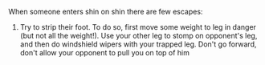 When someone enters shin on shin there are few escapes:
1. Try to strip their foot. To do so, first move some weight to leg in danger (but not all the weight!). Use your other leg to stomp on opponent's leg, and then do windshield wipers with your trapped leg. Don't go forward, don't allow your opponent to pull you on top of him